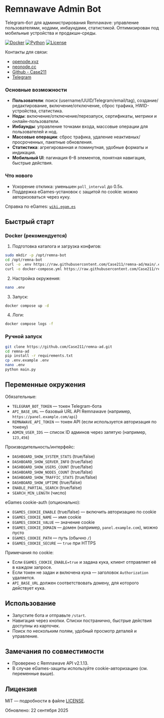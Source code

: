 # Remnawave Admin Bot

Telegram-бот для администрирования Remnawave: управление пользователями, нодами, инбаундами, статистикой. Оптимизирован под мобильные устройства и продакшн-среды.

[![Docker](https://img.shields.io/badge/docker-%230db7ed.svg?style=for-the-badge&logo=docker&logoColor=white)](https://github.com/Case211/remna-ad/pkgs/container/remna-ad)
[![Python](https://img.shields.io/badge/python-3.8+-blue.svg?style=for-the-badge&logo=python&logoColor=white)](https://python.org)
[![License](https://img.shields.io/badge/license-MIT-green.svg?style=for-the-badge)](LICENSE)

Контакты для связи: 
- [openode.xyz](https://openode.xyz)
- [neonode.cc](https://neonode.cc)
- [Github - Case211](https://github.com/Case211)
- [Telegram](https://t.me/ispanec_nn)
### Основные возможности
- **Пользователи**: поиск (username/UUID/Telegram/email/tag), создание/редактирование, включение/отключение, сброс трафика, HWID-устройства, статистика.
- **Ноды**: включение/отключение/перезапуск, сертификаты, метрики и онлайн-пользователи.
- **Инбаунды**: управление точками входа, массовые операции для пользователей и нод.
- **Массовые операции**: сброс трафика, удаление неактивных/просроченных, пакетные обновления.
- **Статистика**: агрегированная и поминутная, удобные форматы и индикация.
- **Мобильный UI**: пагинация 6–8 элементов, понятная навигация, быстрые действия.



### Что нового
- Ускорение отклика: уменьшен `poll_interval` до 0.5s.
- Поддержка eGames-установок с защитой по cookie: можно авторизоваться через куку.

Справка по eGames: [`wiki.egam.es`](https://wiki.egam.es/)

## Быстрый старт

### Docker (рекомендуется)
1) Подготовка каталога и загрузка конфигов:
```bash
sudo mkdir -p /opt/remna-bot
cd /opt/remna-bot
curl -o .env https://raw.githubusercontent.com/Case211/remna-ad/main/.env.example
curl -o docker-compose.yml https://raw.githubusercontent.com/Case211/remna-ad/main/docker-compose-prod.yml
```
2) Настройка окружения:
```bash
nano .env
```
3) Запуск:
```bash
docker compose up -d
```
4) Логи:
```bash
docker compose logs -f
```

### Ручной запуск
```bash
git clone https://github.com/Case211/remna-ad.git
cd remna-ad
pip install -r requirements.txt
cp .env.example .env
nano .env
python main.py
```

## Переменные окружения

Обязательные:
- `TELEGRAM_BOT_TOKEN` — токен Telegram-бота
- `API_BASE_URL` — базовый URL API Remnawave (например, `https://panel.example.com/api`)
- `REMNAWAVE_API_TOKEN` — токен API (если используется авторизация по токену)
- `ADMIN_USER_IDS` — список ID админов через запятую (например, `123,456`)

Производительность/интерфейс:
- `DASHBOARD_SHOW_SYSTEM_STATS` (true/false)
- `DASHBOARD_SHOW_SERVER_INFO` (true/false)
- `DASHBOARD_SHOW_USERS_COUNT` (true/false)
- `DASHBOARD_SHOW_NODES_COUNT` (true/false)
- `DASHBOARD_SHOW_TRAFFIC_STATS` (true/false)
- `DASHBOARD_SHOW_UPTIME` (true/false)
- `ENABLE_PARTIAL_SEARCH` (true/false)
- `SEARCH_MIN_LENGTH` (число)

eGames cookie-auth (опционально):
- `EGAMES_COOKIE_ENABLE` (true/false) — включить авторизацию по cookie
- `EGAMES_COOKIE_NAME` — имя cookie
- `EGAMES_COOKIE_VALUE` — значение cookie
- `EGAMES_COOKIE_DOMAIN` — домен (например, `panel.example.com`), можно пусто
- `EGAMES_COOKIE_PATH` — путь (обычно `/`)
- `EGAMES_COOKIE_SECURE` — `true` при HTTPS

Примечания по cookie:
- Если `EGAMES_COOKIE_ENABLE=true` и задана кука, клиент отправляет её в каждом запросе.
- Если токен не задан и включена кука — заголовок `Authorization` удаляется.
- `API_BASE_URL` должен соответствовать домену, для которого действует кука.

## Использование
- Запустите бота и отправьте `/start`.
- Навигация через кнопки. Списки постранично, быстрые действия доступны из карточек.
- Поиск по нескольким полям, удобный просмотр деталей и управление.

## Замечания по совместимости
- Проверено с Remnawave API v2.1.13.
- В случае eGames-защиты используйте cookie-авторизацию (см. переменные выше).

## Лицензия
MIT — подробности в файле [LICENSE](LICENSE).
  
Обновлено: 22 сентября 2025

